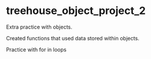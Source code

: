 # treehouse_object_project_2

Extra practice with objects.

Created functions that used data stored within objects.

Practice with for in loops
